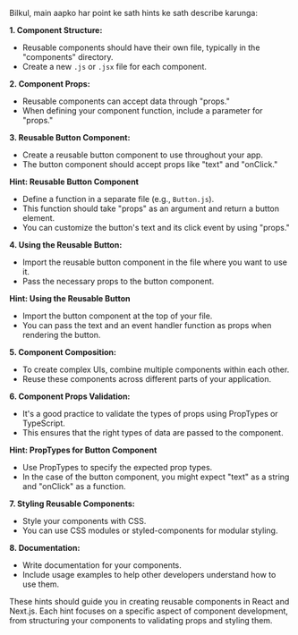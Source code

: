 Bilkul, main aapko har point ke sath hints ke sath describe karunga:

**1. Component Structure:**
   - Reusable components should have their own file, typically in the "components" directory.
   - Create a new `.js` or `.jsx` file for each component.

**2. Component Props:**
   - Reusable components can accept data through "props."
   - When defining your component function, include a parameter for "props."

**3. Reusable Button Component:**
   - Create a reusable button component to use throughout your app.
   - The button component should accept props like "text" and "onClick."

**Hint: Reusable Button Component**
   - Define a function in a separate file (e.g., `Button.js`).
   - This function should take "props" as an argument and return a button element.
   - You can customize the button's text and its click event by using "props."

**4. Using the Reusable Button:**
   - Import the reusable button component in the file where you want to use it.
   - Pass the necessary props to the button component.

**Hint: Using the Reusable Button**
   - Import the button component at the top of your file.
   - You can pass the text and an event handler function as props when rendering the button.

**5. Component Composition:**
   - To create complex UIs, combine multiple components within each other.
   - Reuse these components across different parts of your application.

**6. Component Props Validation:**
   - It's a good practice to validate the types of props using PropTypes or TypeScript.
   - This ensures that the right types of data are passed to the component.

**Hint: PropTypes for Button Component**
   - Use PropTypes to specify the expected prop types.
   - In the case of the button component, you might expect "text" as a string and "onClick" as a function.

**7. Styling Reusable Components:**
   - Style your components with CSS.
   - You can use CSS modules or styled-components for modular styling.

**8. Documentation:**
   - Write documentation for your components.
   - Include usage examples to help other developers understand how to use them.

These hints should guide you in creating reusable components in React and Next.js. Each hint focuses on a specific aspect of component development, from structuring your components to validating props and styling them.